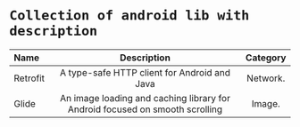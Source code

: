 # `Collection of android lib with description`

| Name     |                                 Description                                  |  Category |
| :------- | :--------------------------------------------------------------------------: | :--------:|
| Retrofit |                 A type-safe HTTP client for Android and Java                 | Network.  |
| Glide    | An image loading and caching library for Android focused on smooth scrolling | Image.    |

